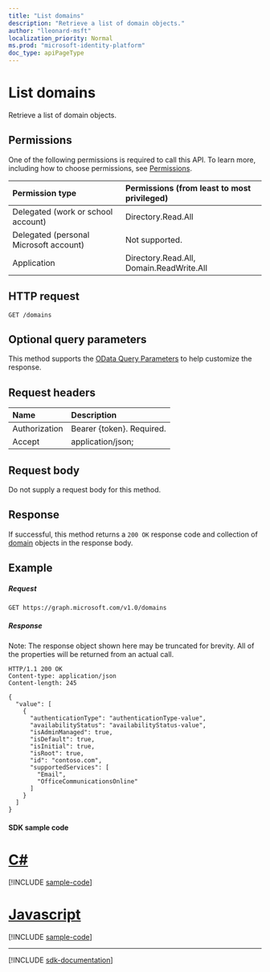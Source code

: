 ```yaml
---
title: "List domains"
description: "Retrieve a list of domain objects."
author: "lleonard-msft"
localization_priority: Normal
ms.prod: "microsoft-identity-platform"
doc_type: apiPageType
---
```


# List domains

Retrieve a list of domain objects.

## Permissions
One of the following permissions is required to call this API. To learn more, including how to choose permissions, see [Permissions](/graph/permissions-reference).

|Permission type      | Permissions (from least to most privileged)              |
|:--------------------|:---------------------------------------------------------|
|Delegated (work or school account) | Directory.Read.All    |
|Delegated (personal Microsoft account) | Not supported.    |
|Application | Directory.Read.All, Domain.ReadWrite.All |

## HTTP request
<!-- { "blockType": "ignored" } -->
```http
GET /domains
```
## Optional query parameters
This method supports the [OData Query Parameters](https://developer.microsoft.com/graph/docs/concepts/query_parameters) to help customize the response.

## Request headers
| Name      |Description|
|:----------|:----------|
| Authorization  | Bearer {token}. Required.|
| Accept         | application/json; |

## Request body
Do not supply a request body for this method.

## Response

If successful, this method returns a `200 OK` response code and collection of [domain](../resources/domain.md) objects in the response body.
## Example
##### Request

<!-- {
  "blockType": "request",
  "name": "get_domains"
}-->
```http
GET https://graph.microsoft.com/v1.0/domains
```
##### Response
Note: The response object shown here may be truncated for brevity. All of the properties will be returned from an actual call.
<!-- {
  "blockType": "response",
  "truncated": true,
  "@odata.type": "microsoft.graph.domain",
  "isCollection": true
} -->
```http
HTTP/1.1 200 OK
Content-type: application/json
Content-length: 245

{
  "value": [
    {
      "authenticationType": "authenticationType-value",
      "availabilityStatus": "availabilityStatus-value",
      "isAdminManaged": true,
      "isDefault": true,
      "isInitial": true,
      "isRoot": true,
      "id": "contoso.com",
      "supportedServices": [
        "Email",
        "OfficeCommunicationsOnline"
      ]
    }
  ]
}
```
#### SDK sample code
# [C#](#tab/cs)
[!INCLUDE [sample-code](../includes/get_domains-Cs-snippets.md)]

# [Javascript](#tab/javascript)
[!INCLUDE [sample-code](../includes/get_domains-Javascript-snippets.md)]

---

[!INCLUDE [sdk-documentation](../includes/snippets_sdk_documentation_link.md)]

<!-- uuid: 8fcb5dbc-d5aa-4681-8e31-b001d5168d79
2015-10-25 14:57:30 UTC -->
<!-- {
  "type": "#page.annotation",
  "description": "List domains",
  "keywords": "",
  "section": "documentation",
  "tocPath": "",
  "suppressions": [
    "Error: /api-reference/v1.0/api/domain-list.md:\r\n      BookmarkMissing: '[#tab/cs](C#)'. Did you mean: #c (score: 5)",
    "Error: /api-reference/v1.0/api/domain-list.md:\r\n      BookmarkMissing: '[#tab/javascript](Javascript)'. Did you mean: #javascript (score: 4)"
  ]
}-->
